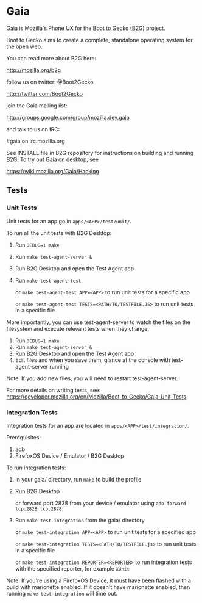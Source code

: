# Gaia

Gaia is Mozilla's Phone UX for the Boot to Gecko (B2G) project.

Boot to Gecko aims to create a complete, standalone operating system for the open web.

You can read more about B2G here:

  http://mozilla.org/b2g

follow us on twitter: @Boot2Gecko

  http://twitter.com/Boot2Gecko

join the Gaia mailing list:

  http://groups.google.com/group/mozilla.dev.gaia

and talk to us on IRC:

  #gaia on irc.mozilla.org

See INSTALL file in B2G repository for instructions on building and running B2G. To try out Gaia on desktop, see

  https://wiki.mozilla.org/Gaia/Hacking

## Tests

### Unit Tests

Unit tests for an app go in `apps/<APP>/test/unit/`.

To run all the unit tests with B2G Desktop:

1. Run `DEBUG=1 make`
2. Run `make test-agent-server &`
3. Run B2G Desktop and open the Test Agent app
4. Run `make test-agent-test`

   or `make test-agent-test APP=<APP>` to run unit tests for a
   specific app

   or `make test-agent-test TESTS=<PATH/TO/TESTFILE.JS>` to run unit
   tests in a specific file

More importantly, you can use test-agent-server to watch the files
on the filesystem and execute relevant tests when they change:

1. Run `DEBUG=1 make`
2. Run `make test-agent-server &`
3. Run B2G Desktop and open the Test Agent app
4. Edit files and when you save them, glance at the console with
   test-agent-server running

Note: If you add new files, you will need to restart test-agent-server.

For more details on writing tests, see:
https://developer.mozilla.org/en/Mozilla/Boot_to_Gecko/Gaia_Unit_Tests

### Integration Tests

Integration tests for an app are located in
`apps/<APP>/test/integration/`.

Prerequisites:

1. adb
2. FirefoxOS Device / Emulator / B2G Desktop

To run integration tests:

1. In your gaia/ directory, run `make` to build the profile
2. Run B2G Desktop

   or forward port 2828 from your device / emulator using
   `adb forward tcp:2828 tcp:2828`

3. Run `make test-integration` from the gaia/ directory

   or `make test-integration APP=<APP>` to run unit tests for a
   specified app

   or `make test-integration TESTS=<PATH/TO/TESTFILE.js>` to run unit
   tests in a specific file

   or `make test-integration REPORTER=<REPORTER>` to run integration
   tests with the specified reporter, for example `XUnit`

Note: If you're using a FirefoxOS Device, it must have been flashed
with a build with marionette enabled. If it doesn't have marionette
enabled, then running `make test-integration` will time out.
